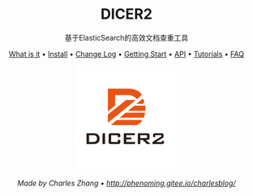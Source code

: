 <h1 id="dicer2" align="center">DICER2</h1>

<p align="center">基于ElasticSearch的高效文档查重工具</p>

<p align="center">
   <a href="#what-is-it">What is it</a> •
   <a href="#install">Install</a> •
   <a href="#change-log">Change Log</a> •
   <a href="#getting-start">Getting Start</a> •
   <a href="#api">API</a> •
   <a href="#tutorials">Tutorials</a> •
   <a href="#faq">FAQ</a>
</p>

<p align="center">
      <img src="./static/logo.png" width="200">
</p>

<h6 align="center">Made by Charles Zhang • <a href="http://phenoming.gitee.io/charlesblog/">http://phenoming.gitee.io/charlesblog/</a></h6>

